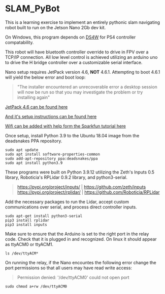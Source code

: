 # SLAM_PyBot

This is a learning exercise to implement an entirely pythonic slam navigating robot built to run on the Jetson Nano 2Gb dev kit.   


On Windows, this program depends on [DS4W](https://ds4-windows.com/) for PS4 controller compatability.   



This robot will have bluetooth controller override to drive in FPV over a TCP/IP connection.
All low level control is achieved utilizing an arduino uno to drive the H bridge controller over a customizable serial interface.   





Nano setup requires JetPack version 4.6, **NOT** 4.6.1. 
Attempting to boot 4.6.1 will yield the below error and boot loop:
>"The installer encountered an unrecoverable error a desktop session will now be run so that you may investigate the problem or try installing again"   



[JetPack 4.6 can be found here](https://developer.nvidia.com/embedded/jetpack-sdk-46#collapseJetsonNano)

[And it's setup instructions can be found here](https://developer.nvidia.com/embedded/learn/get-started-jetson-nano-2gb-devkit#write)

[Wifi can be added with help form the Sparkfun tutorial here](https://learn.sparkfun.com/tutorials/adding-wifi-to-the-nvidia-jetson/all)   


Once setup, install Python 3.9 to the Ubuntu 18.04 image from the deadsnakes PPA repository.
```
sudo apt update
sudo apt install software-properties-common
sudo add-apt-repository ppa:deadsnakes/ppa
sudo apt install python3.9
```


These programs were built on Python 3.9.12 utilizing the Zeth's Inputs 0.5 library, Roboticia's RPLidar 0.9.2 library, and python3-serial.

>https://pypi.org/project/inputs/   |  https://github.com/zeth/inputs
>https://pypi.org/project/rplidar/  |  https://github.com/Roboticia/RPLidar

Add the necessary packages to run the Lidar, accept custom communications over serial, and process direct controller inputs.
```
sudo apt-get install python3-serial
pip3 install rplidar
pip3 install inputs
```   


Make sure to ensure that the Arduino is set to the right port in the relay code. Check that it is plugged in and recognized. On linux it should appear as ttyACM0 or ttyACM1.
```
ls /dev/ttyACM*
```


On running the relay, if the Nano encountes the following error change the port permissions so that all users may have read write access:
>Permission denied: '/dev/ttyACM0' could not open port
```
sudo chmod a+rw /dev/ttyACM0
```
